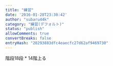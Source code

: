 ```yaml
---
title: "練習"
date: '2016-01-28T23:30:42'
author: "subaru44k"
category: "練習(デフォルト)"
status: "publish"
allowComments: true
convertBreaks: false
entryHash: "28293883dfc4eaecfc27d62af9469730"
---
```

階段18段 * 14階上る

